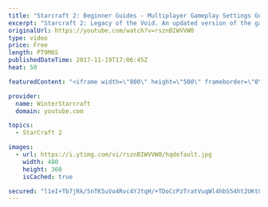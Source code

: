 ```yaml
---
title: "Starcraft 2: Beginner Guides - Multiplayer Gameplay Settings Guide and Recommendations (Updated)"
excerpt: "Starcraft 2: Legacy of the Void. An updated version of the gameplay/controls and region settings guide for Legacy of the Void, going over the changes and reiterating my recommended settings, as well as the settings I use as a Grandmaster player.  Thanks for watching and hope you enjoy!  I am a Grandmasters"
originalUrl: https://youtube.com/watch?v=rsznBIWVVW0
type: video
price: Free
length: PT9M6S
publishedDateTime: 2017-11-19T17:06:45Z
heat: 50

featuredContent: "<iframe width=\"800\" height=\"500\" frameborder=\"0\" src=\"https://www.youtube.com/embed/rsznBIWVVW0\" allow=\"accelerometer; autoplay; encrypted-media; gyroscope; picture-in-picture\" allowfullscreen></iframe>"

provider:
  name: WinterStarcraft
  domain: youtube.com

topics:
  - StarCraft 2

images:
  - url: https://i.ytimg.com/vi/rsznBIWVVW0/hqdefault.jpg
    width: 480
    height: 360
    isCached: true

secured: "l1eI+Tb7jRk/5nTK5uVo4Rvc4YJtqH/+TDoCcPzTratVuqWl4hbS54ht2UKt8FZPg1xPC1/fZsKk5E3lzBaaJGQu7j0VWz3VfEiolksqGTYy0GmM636P+yfoGxhnxF+qnlVnhHtePbLoFTiXGEUN0glKaeLfRkgr0++Ppj2l8vdjqqZ9VghV7FnSoOwmluV5zrgzoDuRToFk5Cz4uQTVpGoCqrvg1jQNjyQGOBv6EsAd+vI0SySPMHuv/5zmfFUgI0fSgWNNucAHT3BYM/6zq1rjZ9N9qANW3hJYgBxDp8nGrVfQwVq0S/f9DqXwhqP6VV4dUB9cIdzhvSaghhytV3p3/sGJxYvB/Ht9Hkkrek2zXKk0mM4HYjEEg1iGye0wghkx/mxfQbcu4R+zQR9ddu+CEvaattpGg8CeqCVttgI=;3ArCL0F739Fs3mbKa5Flwg=="
---
```


